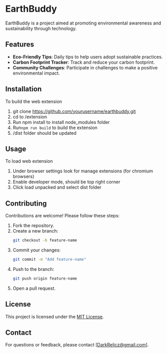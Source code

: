 # EarthBuddy

EarthBuddy is a project aimed at promoting environmental awareness and sustainability through technology.

## Features

- **Eco-Friendly Tips**: Daily tips to help users adopt sustainable practices.
- **Carbon Footprint Tracker**: Track and reduce your carbon footprint.
- **Community Challenges**: Participate in challenges to make a positive environmental impact.

## Installation

To build the web extension
1. git clone https://github.com/yourusername/earthbuddy.git
2. cd to /extension
3. Run npm install to install node_modules folder
4. Run`npm run build` to build the extension
5. /dist folder should be updated

## Usage

To load web extension
1. Under browser settings look for manage extensions (for chromium browsers)
2. Enable developer mode, should be top right corner
3. Click load unpacked and select dist folder

## Contributing

Contributions are welcome! Please follow these steps:

1. Fork the repository.
2. Create a new branch:
    ```bash
    git checkout -b feature-name
    ```
3. Commit your changes:
    ```bash
    git commit -m "Add feature-name"
    ```
4. Push to the branch:
    ```bash
    git push origin feature-name
    ```
5. Open a pull request.

## License

This project is licensed under the [MIT License](LICENSE).

## Contact

For questions or feedback, please contact [DarkRelicz@gmail.com].